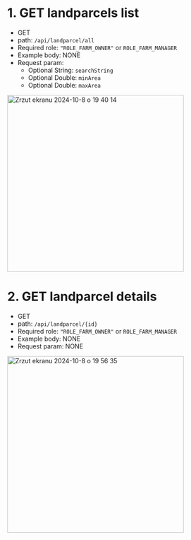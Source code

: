 # 1. GET landparcels list
* GET
* path: ```/api/landparcel/all```
* Required role: ```"ROLE_FARM_OWNER"``` or ```ROLE_FARM_MANAGER```
* Example body: NONE
* Request param:
  - Optional String: ```searchString```
  - Optional Double: ```minArea```
  - Optional Double: ```maxArea```
 

<img width="400" alt="Zrzut ekranu 2024-10-8 o 19 40 14" src="https://github.com/user-attachments/assets/88483787-c22b-4c35-b405-23b8fe4f55e1">


# 2. GET landparcel details
* GET
* path: ```/api/landparcel/{id}```
* Required role: ```"ROLE_FARM_OWNER"``` or ```ROLE_FARM_MANAGER```
* Example body: NONE
* Request param: NONE

<img width="400" alt="Zrzut ekranu 2024-10-8 o 19 56 35" src="https://github.com/user-attachments/assets/760e93b0-d817-48b9-a77e-96e15beb14d5">
